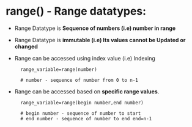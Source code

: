 # range() - Range datatypes:

- Range Datatype is **Sequence of numbers (i.e) number in range** 
- Range Datatype is **immutable (i.e) Its values cannot be Updated or changed** 
- Range can be accessed using index value (i.e) Indexing 

        range_variable=range(number)

        # number - sequence of number from 0 to n-1

- Range can be accessed based on **specific range values**.
        
        range_variable=range(begin number,end number)

        # begin number - sequence of number to start
        # end number - sequence of number to end end=n-1



